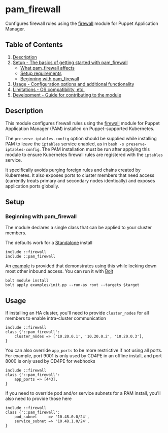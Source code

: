 # pam_firewall

Configures firewall rules using the [firewall] module for Puppet Application Manager.

## Table of Contents

1. [Description](#description)
1. [Setup - The basics of getting started with pam_firewall](#setup)
    * [What pam_firewall affects](#what-pam_firewall-affects)
    * [Setup requirements](#setup-requirements)
    * [Beginning with pam_firewall](#beginning-with-pam_firewall)
1. [Usage - Configuration options and additional functionality](#usage)
1. [Limitations - OS compatibility, etc.](#limitations)
1. [Development - Guide for contributing to the module](#development)

## Description

This module configures firewall rules using the [firewall] module for Puppet Application Manager (PAM) installed on Puppet-supported Kubernetes.

The `preserve-iptables-config` option should be supplied while installing PAM to leave the `iptables` service enabled, as in `bash -s preserve-iptables-config`. The PAM installation must be run after applying this module to ensure Kubernetes firewall rules are registered with the `iptables` service.

It specifically avoids purging foreign rules and chains created by Kubernetes. It also exposes ports to cluster members that need access (currently treats primary and secondary nodes identically) and exposes application ports globally.

## Setup

### Beginning with pam_firewall

The module declares a single class that can be applied to your cluster members.

The defaults work for a [Standalone] install

    include ::firewall
    include ::pam_firewall

An [example](examples/init.pp) is provided that demonstrates using this while locking down most other inbound access. You can run it with [Bolt]

    bolt module install
    bolt apply examples/init.pp --run-as root --targets $target

## Usage

If installing an HA cluster, you'll need to provide `cluster_nodes` for all members to enable intra-cluster communication

    include ::firewall
    class {'::pam_firewall':
        cluster_nodes => ['10.20.0.1', '10.20.0.2', '10.20.0.3'],
    }

You can also override `app_ports` to be more restrictive if not using all ports. For example, port 9001 is only used by CD4PE in an offline install, and port 8000 is only used by CD4PE for webhooks

    include ::firewall
    class {'::pam_firewall':
        app_ports => [443],
    }

If you need to override pod and/or service subnets for a PAM install, you'll also need to provide those here

    include ::firewall
    class {'::pam_firewall':
        pod_subnet     => '10.48.0.0/24',
        service_subnet => '10.48.1.0/24',
    }

[firewall]: https://forge.puppet.com/modules/puppetlabs/firewall
[Standalone]: https://puppet.com/docs/continuous-delivery/4.x/pam/pam-node-arch.html
[Bolt]: http://pup.pt/installbolt
